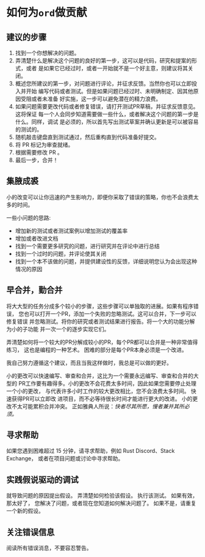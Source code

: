 如何为`ord`做贡献
=====================

建议的步骤
---------------

1. 找到一个你想解决的问题。
2. 弄清楚什么是解决这个问题的良好的第一步，这可以是代码，研究和提案的形式，或者
   是如果它已经过时，或者一开始就不是一个好主意，则建议将其关闭。
3. 概述您所建议的第一步，对问题进行评论，并征求反馈。当然你也可以立即投入并开始
   编写代码或者测试。但是如果问题已经过时、未明确制定、因其他原因受阻或者未准备
   好实施，这一步可以避免潜在的精力浪费。
4. 如果问题需要更改代码或者修复错误，请打开测试PR草稿，并征求反馈意见。这将保证
   每一个人会同步知道需要做一些什么，或者解决这个问题的第一步是什么。同样，调试
   是必须的，所以首先写出测试草案并确认更新是可以被容易的测试的。
5. 随机敲击键盘直到测试通过，然后重构直到代码准备好提交。
6. 将 PR 标记为审查就绪。
7. 根据需要修改 PR 。
8. 最后一步，合并！

集腋成裘
-----------

小的改变可以让你迅速的产生影响力，即便你采取了错误的策略，你也不会浪费太多的时间。

一些小问题的思路:

- 增加新的测试或者测试案例以增加测试的覆盖率
- 增加或者改进文档
- 找到一个需要更多研究的问题，进行研究并在评论中进行总结
- 找到一个过时的问题，并评论使其关闭
- 找到一个本不该做的问题，并提供建设性的反馈，详细说明您认为会出现这种情况的原因

早合并，勤合并
---------------------

将大大型的任务分成多个较小的步骤，这些步骤可以单独取的进展。如果有程序错误，
您也可以打开一个PR，添加一个失败的忽略测试。这可以合并，下一步可以修复错误
并忽略测试。将你的研究或者测试结果进行报告。将一个大的功能分解为小的子功能
并一次一个的逐步实现它们。

弄清楚如何将一个较大的PR分解成较小的PR，每个PR都可以合并是一种非常值得练习，
这也是编程的一种艺术。 困难的部分是每个PR本身必须是一个改进。

我自己努力遵循这个建议，而且当我这样做时，我总是可以做的更好。

小的更改可以快速编写、审查和合并，这比为一个需要永远编写、审查和合并的大型的
PR工作要有趣得多。小的更改不会花费太多时间，因此如果您需要停止处理一个小的更改，
与代表许多小时工作的较大更改相比，您不会浪费太多时间。 快速获得PR可以立即改
进项目，而不必等待很长时间才能进行更大的改进。 小的更改不太可能累积合并冲突。
正如雅典人所说：*快者尽其所愿，慢者兼并其所必须。*

寻求帮助
--------

如果您遇到困难超过 15 分钟，请寻求帮助，例如 Rust Discord、Stack Exchange，
或者在项目问题或讨论中寻求帮助。

实践假说驱动的调试
------------------------------------

就导致问题的原因提出假设。 弄清楚如何检验该假设。 执行该测试。 如果有效，那太好了，
您解决了问题，或者现在您知道如何解决问题了。 如果不是，请重复一个新的假设。

关注错误信息
-------------------------------

阅读所有错误消息，不要容忍警告。
